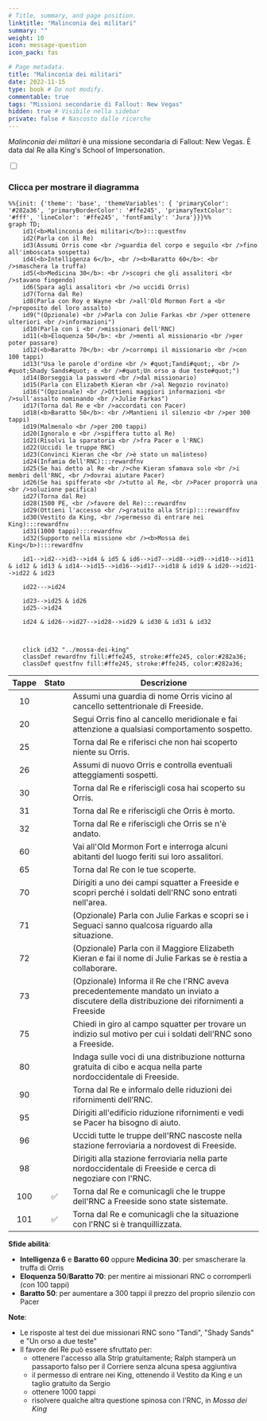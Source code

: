 ```yaml
---
# Title, summary, and page position.
linktitle: "Malinconia dei militari"
summary: ""
weight: 10
icon: message-question
icon_pack: fas

# Page metadata.
title: "Malinconia dei militari"
date: 2022-11-15
type: book # Do not modify.
commentable: true
tags: "Missioni secondarie di Fallout: New Vegas"
hidden: true # Visibile nella sidebar
private: false # Nascosto dalle ricerche
---
```


<div class="fnv">


*Malinconia dei militari* è una missione secondaria di Fallout: New Vegas. È data dal Re alla King's School of Impersonation.


<section class="chart-collapse">
<input type="checkbox" name="collapse2" id="handle2">
<h3 class="handle">
<label for="handle2">Clicca per mostrare il diagramma</label>
</h3>
<div class="content">

```mermaid
%%{init: {'theme': 'base', 'themeVariables': { 'primaryColor': '#282a36', 'primaryBorderColor': '#ffe245', 'primaryTextColor': '#fff', 'lineColor': '#ffe245', 'fontFamily': 'Jura'}}}%%
graph TD;
    id1(<b>Malinconia dei militari</b>):::questfnv
    id2(Parla con il Re)
    id3(Assumi Orris come <br />guardia del corpo e seguilo <br />fino all'imboscata sospetta)
    id4(<b>Intelligenza 6</b>, <br /><b>Baratto 60</b>: <br />smaschera la truffa)
    id5(<b>Medicina 30</b>: <br />scopri che gli assalitori <br />stavano fingendo)
    id6(Spara agli assalitori <br />o uccidi Orris)
    id7(Torna dal Re) 
    id8(Parla con Roy e Wayne <br />all'Old Mormon Fort a <br />proposito del loro assalto)
    id9("(Opzionale) <br />Parla con Julie Farkas <br />per ottenere ulteriori <br />informazioni")
    id10(Parla con i <br />missionari dell'RNC)
    id11(<b>Eloquenza 50</b>: <br />menti al missionario <br />per poter passare)
    id12(<b>Baratto 70</b>: <br />corrompi il missionario <br />con 100 tappi)
    id13("Usa le parole d'ordine <br /> #quot;Tandi#quot;, <br /> #quot;Shady Sands#quot; e <br />#quot;Un orso a due teste#quot;")
    id14(Borseggia la password <br />dal missionario) 
    id15(Parla con Elizabeth Kieran <br />al Negozio rovinato) 
    id16("(Opzionale) <br />Ottieni maggiori informazioni <br />sull'assalto nominando <br />Julie Farkas") 
    id17(Torna dal Re e <br />accordati con Pacer) 
    id18(<b>Baratto 50</b>: <br />Mantieni il silenzio <br />per 300 tappi) 
    id19(Malmenalo <br />per 200 tappi) 
    id20(Ignoralo e <br />spiffera tutto al Re) 
    id21(Risolvi la sparatoria <br />fra Pacer e l'RNC) 
    id22(Uccidi le truppe RNC) 
    id23(Convinci Kieran che <br />è stato un malinteso) 
    id24(Infamia dell'RNC):::rewardfnv
    id25(Se hai detto al Re <br />che Kieran sfamava solo <br />i membri dell'RNC, <br />dovrai aiutare Pacer) 
    id26(Se hai spifferato <br />tutto al Re, <br />Pacer proporrà una <br />soluzione pacifica) 
    id27(Torna dal Re) 
    id28(1500 PE, <br />favore del Re):::rewardfnv 
    id29(Ottieni l'accesso <br />gratuito alla Strip):::rewardfnv 
    id30(Vestito da King, <br />permesso di entrare nei King):::rewardfnv 
    id31(1000 tappi):::rewardfnv
    id32(Supporto nella missione <br /><b>Mossa dei King</b>):::rewardfnv

    id1-->id2-->id3-->id4 & id5 & id6-->id7-->id8-->id9-->id10-->id11 & id12 & id13 & id14-->id15-->id16-->id17-->id18 & id19 & id20-->id21-->id22 & id23

    id22--->id24

    id23-->id25 & id26
    id25-->id24

    id24 & id26-->id27-->id28-->id29 & id30 & id31 & id32


    
    click id32 "../mossa-dei-king"
    classDef rewardfnv fill:#ffe245, stroke:#ffe245, color:#282a36;
    classDef questfnv fill:#ffe245, stroke:#ffe245, color:#282a36;
```

</div>
</section>

| Tappe |       Stato        | Descrizione |
|:-----:|:------------------:| ----------- |
|                           10                          |            | Assumi una guardia di nome Orris vicino al cancello settentrionale di Freeside.                                                                                             |
|                           20                          |            | Segui Orris fino al cancello meridionale e fai attenzione a qualsiasi comportamento sospetto.                                                                               |
|                           25                          |            | Torna dal Re e riferisci che non hai scoperto niente su Orris.                                                                                                              |
|                           26                          |            | Assumi di nuovo Orris e controlla eventuali atteggiamenti sospetti.                                                                                                         |
|                           30                          |            | Torna dal Re e riferiscigli cosa hai scoperto su Orris.                                                                                                                     |
|                           31                          |            | Torna dal Re e riferiscigli che Orris è morto.                                                                                                                              |
|                           32                          |            | Torna dal Re e riferiscigli che Orris se n'è andato.                                                                                                                        |
|                           60                          |            | Vai all'Old Mormon Fort e interroga alcuni abitanti del luogo feriti sui loro assalitori.                                                                                   |
|                           65                          |            | Torna dal Re con le tue scoperte.                                                                                                                                           |
|                           70                          |            | Dirigiti a uno dei campi squatter a Freeside e scopri perché i soldati dell'RNC sono entrati nell'area.                                                                     |
|                           71                          |            | (Opzionale) Parla con Julie Farkas e scopri se i Seguaci sanno qualcosa riguardo alla situazione.                                                                           |
|                           72                          |            | (Opzionale) Parla con il Maggiore Elizabeth Kieran e fai il nome di Julie Farkas se è restia a collaborare.                                                                |
|                           73                          |            | (Opzionale) Informa il Re che l'RNC aveva precedentemente mandato un inviato a discutere della distribuzione dei rifornimenti a Freeside                                    |
|                           75                          |            | Chiedi in giro al campo squatter per trovare un indizio sul motivo per cui i soldati dell'RNC sono a Freeside.                                                              |
|                           80                          |            | Indaga sulle voci di una distribuzione notturna gratuita di cibo e acqua nella parte nordoccidentale di Freeside.                                                           |
|                           90                          |            | Torna dal Re e informalo delle riduzioni dei rifornimenti dell'RNC.                                                                                                         |
|                           95                          |            | Dirigiti all'edificio riduzione rifornimenti e vedi se Pacer ha bisogno di aiuto.                                                                                           |
|                           96                          |            | Uccidi tutte le truppe dell'RNC nascoste nella stazione ferroviaria a nordovest di Freeside.                                                                                |
|                           98                          |            | Dirigiti alla stazione ferroviaria nella parte nordoccidentale di Freeside e cerca di negoziare con l'RNC.                                                                  |
|                          100                          | :white_check_mark: | Torna dal Re e comunicagli che le truppe dell'RNC a Freeside sono state sistemate.                                                                                          |
|                          101                          | :white_check_mark: | Torna dal Re e comunicagli che la situazione con l'RNC si è tranquillizzata.                                                                                                |



**Sfide abilità**:
- **Intelligenza 6** e **Baratto 60** oppure **Medicina 30**: per smascherare la truffa di Orris
- **Eloquenza 50**/**Baratto 70**: per mentire ai missionari RNC o corromperli (con 100 tappi)
- **Baratto 50**: per aumentare a 300 tappi il prezzo del proprio silenzio con Pacer



**Note**:
- Le risposte al test dei due missionari RNC sono "Tandi", "Shady Sands" e "Un orso a due teste"
- Il favore del Re può essere sfruttato per:
  - ottenere l'accesso alla Strip gratuitamente; Ralph stamperà un passaporto falso per il Corriere senza alcuna spesa aggiuntiva
  - il permesso di entrare nei King, ottenendo il Vestito da King e un taglio gratuito da Sergio
  - ottenere 1000 tappi
  - risolvere qualche altra questione spinosa con l'RNC, in *Mossa dei King* 


</div>


